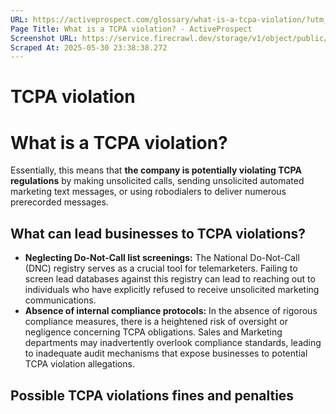 ```yaml
---
URL: https://activeprospect.com/glossary/what-is-a-tcpa-violation/?utm_medium=Email&utm_source=Website&utm_campaign=AP-Email-InsideCBM-Mar
Page Title: What is a TCPA violation? - ActiveProspect
Screenshot URL: https://service.firecrawl.dev/storage/v1/object/public/media/screenshot-0c25c880-8872-4fb3-8572-68c02acd2a85.png
Scraped At: 2025-05-30 23:38:38.272
---
```

# TCPA violation

# What is a TCPA violation?


Essentially, this means that **the company is potentially violating TCPA regulations** by making unsolicited calls, sending unsolicited automated marketing text messages, or using robodialers to deliver numerous prerecorded messages.


## What can lead businesses to TCPA violations?

- **Neglecting Do-Not-Call list screenings:** The National Do-Not-Call (DNC) registry serves as a crucial tool for telemarketers. Failing to screen lead databases against this registry can lead to reaching out to individuals who have explicitly refused to receive unsolicited marketing communications.
- **Absence of internal compliance protocols:** In the absence of rigorous compliance measures, there is a heightened risk of oversight or negligence concerning TCPA obligations. Sales and Marketing departments may inadvertently overlook compliance standards, leading to inadequate audit mechanisms that expose businesses to potential TCPA violation allegations.

## Possible TCPA violations fines and penalties





